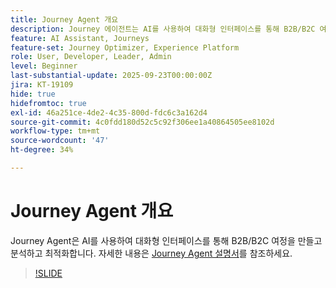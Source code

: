 ```yaml
---
title: Journey Agent 개요
description: Journey 에이전트는 AI를 사용하여 대화형 인터페이스를 통해 B2B/B2C 여정을 생성, 분석 및 최적화합니다.
feature: AI Assistant, Journeys
feature-set: Journey Optimizer, Experience Platform
role: User, Developer, Leader, Admin
level: Beginner
last-substantial-update: 2025-09-23T00:00:00Z
jira: KT-19109
hide: true
hidefromtoc: true
exl-id: 46a251ce-4de2-4c35-800d-fdc6c3a162d4
source-git-commit: 4c0fdd180d52c5c92f306ee1a40864505ee8102d
workflow-type: tm+mt
source-wordcount: '47'
ht-degree: 34%

---
```


# Journey Agent 개요

Journey Agent은 AI를 사용하여 대화형 인터페이스를 통해 B2B/B2C 여정을 만들고 분석하고 최적화합니다. 자세한 내용은 [Journey Agent 설명서](https://experienceleague.adobe.com/en/docs/experience-cloud-ai/experience-cloud-ai/agents/ajo-agent-analyze)를 참조하세요.

>[!SLIDE](journey-agent-overview)
